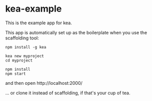# kea-example

This is the example app for kea.

This app is automatically set up as the boilerplate when you use the scaffolding tool:

```
npm install -g kea

kea new myproject
cd myproject

npm install
npm start
```

and then open http://localhost:2000/

... or clone it instead of scaffolding, if that's your cup of tea.
